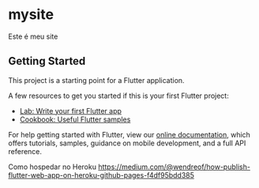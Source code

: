 # mysite

Este é meu site

## Getting Started

This project is a starting point for a Flutter application.

A few resources to get you started if this is your first Flutter project:

- [Lab: Write your first Flutter app](https://flutter.dev/docs/get-started/codelab)
- [Cookbook: Useful Flutter samples](https://flutter.dev/docs/cookbook)

For help getting started with Flutter, view our
[online documentation](https://flutter.dev/docs), which offers tutorials,
samples, guidance on mobile development, and a full API reference.

Como hospedar no Heroku
https://medium.com/@wendreof/how-publish-flutter-web-app-on-heroku-github-pages-f4df95bdd385